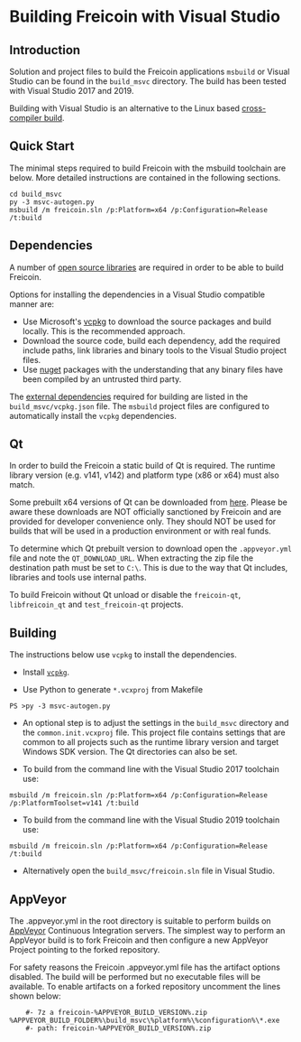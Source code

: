 Building Freicoin with Visual Studio
========================================

Introduction
---------------------
Solution and project files to build the Freicoin applications `msbuild` or Visual Studio can be found in the `build_msvc` directory. The build has been tested with Visual Studio 2017 and 2019.

Building with Visual Studio is an alternative to the Linux based [cross-compiler build](https://github.com/tradecraftio/tradecraft/blob/master/doc/build-windows.md).

Quick Start
---------------------
The minimal steps required to build Freicoin with the msbuild toolchain are below. More detailed instructions are contained in the following sections.

```
cd build_msvc
py -3 msvc-autogen.py
msbuild /m freicoin.sln /p:Platform=x64 /p:Configuration=Release /t:build
```

Dependencies
---------------------
A number of [open source libraries](https://github.com/tradecraftio/tradecraft/blob/master/doc/dependencies.md) are required in order to be able to build Freicoin.

Options for installing the dependencies in a Visual Studio compatible manner are:

- Use Microsoft's [vcpkg](https://docs.microsoft.com/en-us/cpp/vcpkg) to download the source packages and build locally. This is the recommended approach.
- Download the source code, build each dependency, add the required include paths, link libraries and binary tools to the Visual Studio project files.
- Use [nuget](https://www.nuget.org/) packages with the understanding that any binary files have been compiled by an untrusted third party.

The [external dependencies](https://github.com/tradecraftio/tradecraft/blob/master/doc/dependencies.md) required for building are listed in the `build_msvc/vcpkg.json` file. The `msbuild` project files are configured to automatically install the `vcpkg` dependencies.

Qt
---------------------
In order to build the Freicoin a static build of Qt is required. The runtime library version (e.g. v141, v142) and platform type (x86 or x64) must also match.

Some prebuilt x64 versions of Qt can be downloaded from [here](https://github.com/sipsorcery/qt_win_binary/releases). Please be aware these downloads are NOT officially sanctioned by Freicoin and are provided for developer convenience only. They should NOT be used for builds that will be used in a production environment or with real funds.

To determine which Qt prebuilt version to download open the `.appveyor.yml` file and note the `QT_DOWNLOAD_URL`. When extracting the zip file the destination path must be set to `C:\`. This is due to the way that Qt includes, libraries and tools use internal paths.

To build Freicoin without Qt unload or disable the `freicoin-qt`, `libfreicoin_qt` and `test_freicoin-qt` projects.

Building
---------------------
The instructions below use `vcpkg` to install the dependencies.

- Install [`vcpkg`](https://github.com/Microsoft/vcpkg).

- Use Python to generate `*.vcxproj` from Makefile

```
PS >py -3 msvc-autogen.py
```

- An optional step is to adjust the settings in the `build_msvc` directory and the `common.init.vcxproj` file. This project file contains settings that are common to all projects such as the runtime library version and target Windows SDK version. The Qt directories can also be set.

- To build from the command line with the Visual Studio 2017 toolchain use:

```
msbuild /m freicoin.sln /p:Platform=x64 /p:Configuration=Release /p:PlatformToolset=v141 /t:build
```

- To build from the command line with the Visual Studio 2019 toolchain use:

```
msbuild /m freicoin.sln /p:Platform=x64 /p:Configuration=Release /t:build
```

- Alternatively open the `build_msvc/freicoin.sln` file in Visual Studio.

AppVeyor
---------------------
The .appveyor.yml in the root directory is suitable to perform builds on [AppVeyor](https://www.appveyor.com/) Continuous Integration servers. The simplest way to perform an AppVeyor build is to fork Freicoin and then configure a new AppVeyor Project pointing to the forked repository.

For safety reasons the Freicoin .appveyor.yml file has the artifact options disabled. The build will be performed but no executable files will be available. To enable artifacts on a forked repository uncomment the lines shown below:

```
    #- 7z a freicoin-%APPVEYOR_BUILD_VERSION%.zip %APPVEYOR_BUILD_FOLDER%\build_msvc\%platform%\%configuration%\*.exe
    #- path: freicoin-%APPVEYOR_BUILD_VERSION%.zip
```
